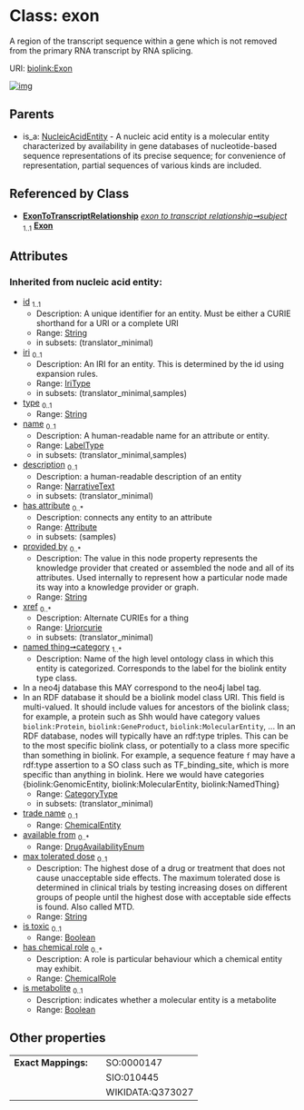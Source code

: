 
# Class: exon


A region of the transcript sequence within a gene which is not removed from the primary RNA transcript by RNA splicing.

URI: [biolink:Exon](https://w3id.org/biolink/vocab/Exon)


[![img](https://yuml.me/diagram/nofunky;dir:TB/class/[OrganismTaxon],[NucleicAcidEntity],[ExonToTranscriptRelationship],[ExonToTranscriptRelationship]-%20subject%201..1>[Exon&#124;has_biological_sequence(i):biological_sequence%20%3F;is_metabolite(i):boolean%20%3F;available_from(i):DrugAvailabilityEnum%20*;max_tolerated_dose(i):string%20%3F;is_toxic(i):boolean%20%3F;provided_by(i):string%20*;xref(i):uriorcurie%20*;category(i):category_type%20%2B;id(i):string;iri(i):iri_type%20%3F;type(i):string%20%3F;name(i):label_type%20%3F;description(i):narrative_text%20%3F],[NucleicAcidEntity]^-[Exon],[ChemicalRole],[ChemicalEntity],[Attribute])](https://yuml.me/diagram/nofunky;dir:TB/class/[OrganismTaxon],[NucleicAcidEntity],[ExonToTranscriptRelationship],[ExonToTranscriptRelationship]-%20subject%201..1>[Exon&#124;has_biological_sequence(i):biological_sequence%20%3F;is_metabolite(i):boolean%20%3F;available_from(i):DrugAvailabilityEnum%20*;max_tolerated_dose(i):string%20%3F;is_toxic(i):boolean%20%3F;provided_by(i):string%20*;xref(i):uriorcurie%20*;category(i):category_type%20%2B;id(i):string;iri(i):iri_type%20%3F;type(i):string%20%3F;name(i):label_type%20%3F;description(i):narrative_text%20%3F],[NucleicAcidEntity]^-[Exon],[ChemicalRole],[ChemicalEntity],[Attribute])

## Parents

 *  is_a: [NucleicAcidEntity](NucleicAcidEntity.md) - A nucleic acid entity is a molecular entity characterized by availability in gene databases of nucleotide-based sequence representations of its precise sequence; for convenience of representation, partial sequences of various kinds are included.

## Referenced by Class

 *  **[ExonToTranscriptRelationship](ExonToTranscriptRelationship.md)** *[exon to transcript relationship➞subject](exon_to_transcript_relationship_subject.md)*  <sub>1..1</sub>  **[Exon](Exon.md)**

## Attributes


### Inherited from nucleic acid entity:

 * [id](id.md)  <sub>1..1</sub>
     * Description: A unique identifier for an entity. Must be either a CURIE shorthand for a URI or a complete URI
     * Range: [String](types/String.md)
     * in subsets: (translator_minimal)
 * [iri](iri.md)  <sub>0..1</sub>
     * Description: An IRI for an entity. This is determined by the id using expansion rules.
     * Range: [IriType](types/IriType.md)
     * in subsets: (translator_minimal,samples)
 * [type](type.md)  <sub>0..1</sub>
     * Range: [String](types/String.md)
 * [name](name.md)  <sub>0..1</sub>
     * Description: A human-readable name for an attribute or entity.
     * Range: [LabelType](types/LabelType.md)
     * in subsets: (translator_minimal,samples)
 * [description](description.md)  <sub>0..1</sub>
     * Description: a human-readable description of an entity
     * Range: [NarrativeText](types/NarrativeText.md)
     * in subsets: (translator_minimal)
 * [has attribute](has_attribute.md)  <sub>0..\*</sub>
     * Description: connects any entity to an attribute
     * Range: [Attribute](Attribute.md)
     * in subsets: (samples)
 * [provided by](provided_by.md)  <sub>0..\*</sub>
     * Description: The value in this node property represents the knowledge provider that created or assembled the node and all of its attributes.  Used internally to represent how a particular node made its way into a knowledge provider or graph.
     * Range: [String](types/String.md)
 * [xref](xref.md)  <sub>0..\*</sub>
     * Description: Alternate CURIEs for a thing
     * Range: [Uriorcurie](types/Uriorcurie.md)
     * in subsets: (translator_minimal)
 * [named thing➞category](named_thing_category.md)  <sub>1..\*</sub>
     * Description: Name of the high level ontology class in which this entity is categorized. Corresponds to the label for the biolink entity type class.
 * In a neo4j database this MAY correspond to the neo4j label tag.
 * In an RDF database it should be a biolink model class URI.
This field is multi-valued. It should include values for ancestors of the biolink class; for example, a protein such as Shh would have category values `biolink:Protein`, `biolink:GeneProduct`, `biolink:MolecularEntity`, ...
In an RDF database, nodes will typically have an rdf:type triples. This can be to the most specific biolink class, or potentially to a class more specific than something in biolink. For example, a sequence feature `f` may have a rdf:type assertion to a SO class such as TF_binding_site, which is more specific than anything in biolink. Here we would have categories {biolink:GenomicEntity, biolink:MolecularEntity, biolink:NamedThing}
     * Range: [CategoryType](types/CategoryType.md)
     * in subsets: (translator_minimal)
 * [trade name](trade_name.md)  <sub>0..1</sub>
     * Range: [ChemicalEntity](ChemicalEntity.md)
 * [available from](available_from.md)  <sub>0..\*</sub>
     * Range: [DrugAvailabilityEnum](DrugAvailabilityEnum.md)
 * [max tolerated dose](max_tolerated_dose.md)  <sub>0..1</sub>
     * Description: The highest dose of a drug or treatment that does not cause unacceptable side effects. The maximum tolerated dose is determined in clinical trials by testing increasing doses on different groups of people until the highest dose with acceptable side effects is found. Also called MTD.
     * Range: [String](types/String.md)
 * [is toxic](is_toxic.md)  <sub>0..1</sub>
     * Range: [Boolean](types/Boolean.md)
 * [has chemical role](has_chemical_role.md)  <sub>0..\*</sub>
     * Description: A role is particular behaviour which a chemical entity may exhibit.
     * Range: [ChemicalRole](ChemicalRole.md)
 * [is metabolite](is_metabolite.md)  <sub>0..1</sub>
     * Description: indicates whether a molecular entity is a metabolite
     * Range: [Boolean](types/Boolean.md)

## Other properties

|  |  |  |
| --- | --- | --- |
| **Exact Mappings:** | | SO:0000147 |
|  | | SIO:010445 |
|  | | WIKIDATA:Q373027 |


